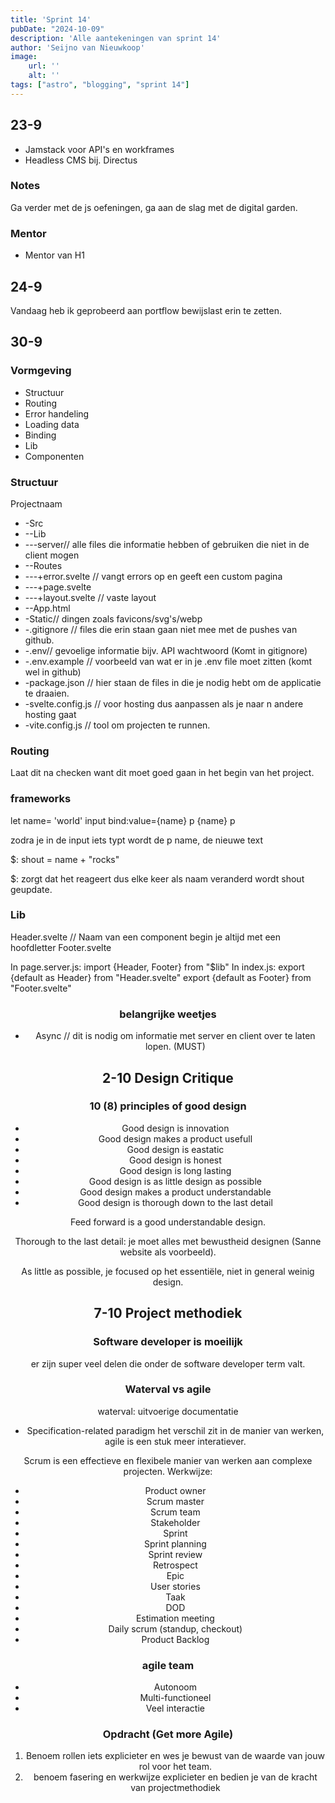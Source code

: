 ```yaml
---
title: 'Sprint 14'
pubDate: "2024-10-09"
description: 'Alle aantekeningen van sprint 14'
author: 'Seijno van Nieuwkoop'
image:
    url: ''
    alt: ''
tags: ["astro", "blogging", "sprint 14"]
---
```

## 23-9
* Jamstack voor API's en workframes
* Headless CMS bij. Directus
### Notes
Ga verder met de js oefeningen, ga aan de slag met de digital garden.

### Mentor
* Mentor van H1

## 24-9
Vandaag heb ik geprobeerd aan portflow bewijslast erin te zetten.

## 30-9
### Vormgeving
* Structuur
* Routing
* Error handeling
* Loading data
* Binding
* Lib
* Componenten

### Structuur
Projectnaam
* -Src
* --Lib
* ---server// alle files die informatie hebben of gebruiken die niet in de client mogen
* --Routes
* ---+error.svelte // vangt errors op en geeft een custom pagina
* ---+page.svelte
* ---+layout.svelte // vaste layout
* --App.html
* -Static// dingen zoals favicons/svg's/webp
* -.gitignore // files die erin staan gaan niet mee met de pushes van github.
* -.env// gevoelige informatie bijv. API wachtwoord (Komt in gitignore)
* -.env.example // voorbeeld van wat er in je .env file moet zitten (komt wel in github)
* -package.json // hier staan de files in die je nodig hebt om de applicatie te draaien.
* -svelte.config.js // voor hosting dus aanpassen als je naar n andere hosting gaat
* -vite.config.js // tool om projecten te runnen.

### Routing
Laat dit na checken want dit moet goed gaan in het begin van het project.

### frameworks
let name= 'world'
input bind:value={name}
p {name} p

zodra je in de input iets typt wordt de p name, de nieuwe text

$: shout = name + "rocks"

$: zorgt dat het reageert dus elke keer als naam veranderd wordt shout geupdate.

### Lib
Header.svelte // Naam van een component begin je altijd met een hoofdletter
Footer.svelte

In page.server.js: import {Header, Footer} from "$lib"
In index.js: export {default as Header} from "Header.svelte"
             export {default as Footer} from "Footer.svelte"

<header {title}>

### belangrijke weetjes
* Async // dit is nodig om informatie met server en client over te laten lopen. (MUST)

## 2-10 Design Critique 
### 10 (8) principles of good design
* Good design is innovation
* Good design makes a product usefull
* Good design is eastatic
* Good design is honest
* Good design is long lasting
* Good design is as little design as possible
* Good design makes a product understandable
* Good design is thorough down to the last detail

Feed forward is a good understandable design.

Thorough to the last detail: je moet alles met bewustheid designen (Sanne website als voorbeeld).

As little as possible, je focused op het essentiële, niet in general weinig design. 

## 7-10 Project methodiek

### Software developer is moeilijk
er zijn super veel delen die onder de software developer term valt.

### Waterval vs agile
waterval: uitvoerige documentatie
* Specification-related paradigm
het verschil zit in de manier van werken, agile is een stuk meer interatiever.

Scrum is een effectieve en flexibele manier van werken aan complexe projecten.
Werkwijze:
* Product owner
* Scrum master
* Scrum team
* Stakeholder
* Sprint
* Sprint planning
* Sprint review
* Retrospect
* Epic
* User stories
* Taak
* DOD
* Estimation meeting
* Daily scrum (standup, checkout)
* Product Backlog

### agile team
* Autonoom
* Multi-functioneel
* Veel interactie

### Opdracht (Get more Agile)
1. Benoem rollen iets explicieter en wes je bewust van de waarde van jouw rol voor het team.
2. benoem fasering en werkwijze explicieter en bedien je van de kracht van projectmethodiek